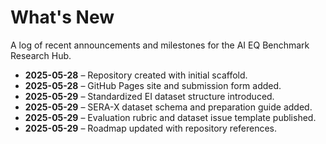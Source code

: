 # What's New

A log of recent announcements and milestones for the AI EQ Benchmark Research Hub.

- **2025-05-28** – Repository created with initial scaffold.
- **2025-05-28** – GitHub Pages site and submission form added.
- **2025-05-29** – Standardized EI dataset structure introduced.
- **2025-05-29** – SERA-X dataset schema and preparation guide added.
- **2025-05-29** – Evaluation rubric and dataset issue template published.
- **2025-05-29** – Roadmap updated with repository references.
